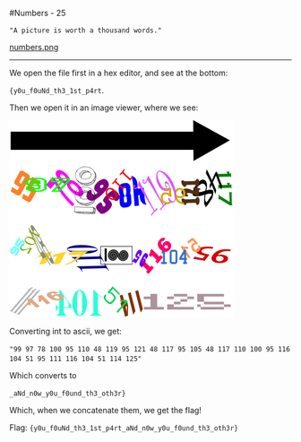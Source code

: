 #Numbers - 25

	"A picture is worth a thousand words."

[numbers.png](numbers.png)

-------------

We open the file first in a hex editor, and see at the bottom:

`{y0u_f0uNd_th3_1st_p4rt`.

Then we open it in an image viewer, where we see:

![numbers.png](numbers.png)

Converting int to ascii, we get:

`"99 97 78 100 95 110 48 119 95 121 48 117 95 105 48 117 110 100 95 116 104 51 95 111 116 104 51 114 125"`

Which converts to

`_aNd_n0w_y0u_f0und_th3_oth3r}`

Which, when we concatenate them, we get the flag!

Flag: `{y0u_f0uNd_th3_1st_p4rt_aNd_n0w_y0u_f0und_th3_oth3r}`
